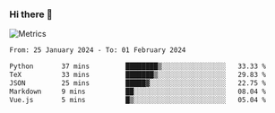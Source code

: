### Hi there 👋

![Metrics](https://github.com/radoapx/radoapx/blob/main/github-metrics.svg)

<!--START_SECTION:waka-->

```txt
From: 25 January 2024 - To: 01 February 2024

Python       37 mins         ████████▒░░░░░░░░░░░░░░░░   33.33 %
TeX          33 mins         ███████▒░░░░░░░░░░░░░░░░░   29.83 %
JSON         25 mins         █████▓░░░░░░░░░░░░░░░░░░░   22.75 %
Markdown     9 mins          ██░░░░░░░░░░░░░░░░░░░░░░░   08.04 %
Vue.js       5 mins          █▒░░░░░░░░░░░░░░░░░░░░░░░   05.04 %
```

<!--END_SECTION:waka-->

<!--
**radoapx/radoapx** is a ✨ _special_ ✨ repository because its `README.md` (this file) appears on your GitHub profile.

Here are some ideas to get you started:

- 🔭 I’m currently working on ...
- 🌱 I’m currently learning ...
- 👯 I’m looking to collaborate on ...
- 🤔 I’m looking for help with ...
- 💬 Ask me about ...
- 📫 How to reach me: ...
- 😄 Pronouns: ...
- ⚡ Fun fact: ...
-->
